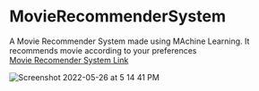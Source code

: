 # MovieRecommenderSystem
A Movie Recommender System made using MAchine Learning. It recommends movie according to your preferences
</br>
<a href="https://movie-recommender-system-ka.herokuapp.com/">Movie Recomender System Link</a>

![Screenshot 2022-05-26 at 5 14 41 PM](https://user-images.githubusercontent.com/84775242/170482214-f437aba2-a8dd-44b1-b9e2-dc96228772a8.png)
